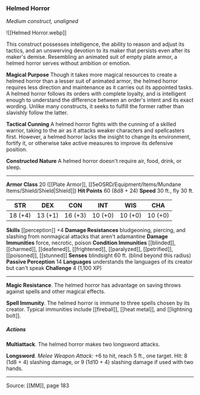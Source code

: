 ### Helmed Horror
_Medium construct, unaligned_

![[Helmed Horror.webp]]

This construct possesses intelligence, the ability to reason and adjust its tactics, and an unswerving devotion to its maker that persists even after its maker's demise. Resembling an animated suit of empty plate armor, a helmed horror serves without ambition or emotion.

**Magical Purpose** Though it takes more magical resources to create a helmed horror than a lesser suit of animated armor, the helmed horror requires less direction and maintenance as it carries out its appointed tasks. A helmed horror follows its orders with complete loyalty, and is intelligent enough to understand the difference between an order's intent and its exact wording. Unlike many constructs, it seeks to fulfill the former rather than slavishly follow the latter.


**Tactical Cunning** A helmed horror fights with the cunning of a skilled warrior, taking to the air as it attacks weaker characters and spellcasters first. However, a helmed horror lacks the insight to change its environment, fortify it, or otherwise take active measures to improve its defensive position.


**Constructed Nature** A helmed horror doesn't require air, food, drink, or sleep.






---

**Armor Class** 20 ([[Plate Armor]], [[5eOSRD/Equipment/Items/Mundane Items/Shield/Shield|Shield]])
**Hit Points** 60 (8d8 + 24)
**Speed** 30 ft., fly 30 ft.

| STR     | DEX     | CON     | INT     | WIS     | CHA     |
|---------|---------|---------|---------|---------|---------|
| 18 (+4) | 13 (+1) | 16 (+3) | 10 (+0) | 10 (+0) | 10 (+0) |

**Skills** [[perception]] +4
**Damage Resistances** bludgeoning, piercing, and slashing from nonmagical attacks that aren't adamantine
**Damage Immunities** force, necrotic, poison
**Condition Immunities** [[blinded]], [[charmed]], [[deafened]], [[frightened]], [[paralyzed]], [[petrified]], [[poisoned]], [[stunned]]
**Senses** blindsight 60 ft. (blind beyond this radius)
**Passive Perception** 14
**Languages** understands the languages of its creator but can't speak
**Challenge** 4 (1,100 XP)

---

**Magic Resistance**. The helmed horror has advantage on saving throws against spells and other magical effects.

**Spell Immunity**. The helmed horror is immune to three spells chosen by its creator. Typical immunities include [[fireball]], [[heat metal]], and [[lightning bolt]].

##### Actions
**Multiattack**. The helmed horror makes two longsword attacks.

**Longsword**. _Melee Weapon Attack:_ +6 to hit, reach 5 ft., one target. Hit: 8 (1d8 + 4) slashing damage, or 9 (1d10 + 4) slashing damage if used with two hands.


---

Source: [[MM]], page 183